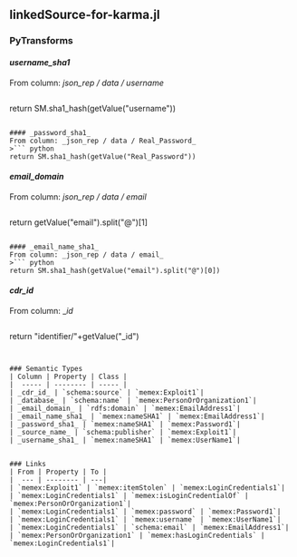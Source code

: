 ## linkedSource-for-karma.jl

### PyTransforms
#### _username_sha1_
From column: _json_rep / data / username_
>``` python
return SM.sha1_hash(getValue("username"))
```

#### _password_sha1_
From column: _json_rep / data / Real_Password_
>``` python
return SM.sha1_hash(getValue("Real_Password"))
```

#### _email_domain_
From column: _json_rep / data / email_
>``` python
return getValue("email").split("@")[1]
```

#### _email_name_sha1_
From column: _json_rep / data / email_
>``` python
return SM.sha1_hash(getValue("email").split("@")[0])
```

#### _cdr_id_
From column: __id_
>``` python
return "identifier/"+getValue("_id")
```


### Semantic Types
| Column | Property | Class |
|  ----- | -------- | ----- |
| _cdr_id_ | `schema:source` | `memex:Exploit1`|
| _database_ | `schema:name` | `memex:PersonOrOrganization1`|
| _email_domain_ | `rdfs:domain` | `memex:EmailAddress1`|
| _email_name_sha1_ | `memex:nameSHA1` | `memex:EmailAddress1`|
| _password_sha1_ | `memex:nameSHA1` | `memex:Password1`|
| _source_name_ | `schema:publisher` | `memex:Exploit1`|
| _username_sha1_ | `memex:nameSHA1` | `memex:UserName1`|


### Links
| From | Property | To |
|  --- | -------- | ---|
| `memex:Exploit1` | `memex:itemStolen` | `memex:LoginCredentials1`|
| `memex:LoginCredentials1` | `memex:isLoginCredentialOf` | `memex:PersonOrOrganization1`|
| `memex:LoginCredentials1` | `memex:password` | `memex:Password1`|
| `memex:LoginCredentials1` | `memex:username` | `memex:UserName1`|
| `memex:LoginCredentials1` | `schema:email` | `memex:EmailAddress1`|
| `memex:PersonOrOrganization1` | `memex:hasLoginCredentials` | `memex:LoginCredentials1`|
